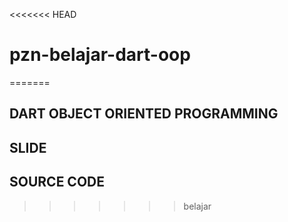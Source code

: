 <<<<<<< HEAD
# pzn-belajar-dart-oop
=======
## DART OBJECT ORIENTED PROGRAMMING

## SLIDE 


## SOURCE CODE


>>>>>>> belajar
